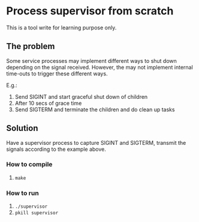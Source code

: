 # Process supervisor from scratch

This is a tool write for learning purpose only.

## The problem

Some service processes may implement different ways to shut down depending on the signal received.
However, the may not implement internal time-outs to trigger these different ways.

E.g.:

1. Send SIGINT and start graceful shut down of children
2. After 10 secs of grace time
2. Send SIGTERM and terminate the children and do clean up tasks

## Solution

Have a supervisor process to capture SIGINT and SIGTERM, transmit the signals according to the example above.

### How to compile

1. `make`

### How to run

1. `./supervisor`
2. `pkill supervisor`

